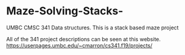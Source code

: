 # Maze-Solving-Stacks-
UMBC CMSC 341 Data structures. This is a stack based maze project


All of the 341 project descriptions can be seen at this website. https://userpages.umbc.edu/~cmarron/cs341.f19/projects/
